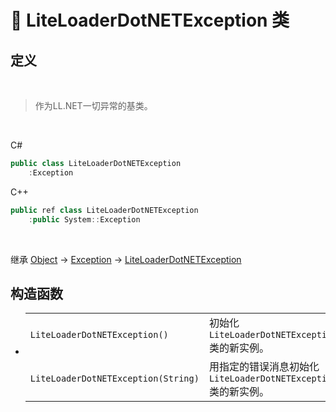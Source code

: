 # 🔖 LiteLoaderDotNETException 类

## 定义

<br>

> 作为LL.NET一切异常的基类。

<br>

C#
```cs
public class LiteLoaderDotNETException
    :Exception
```
C++
```cpp
public ref class LiteLoaderDotNETException
    :public System::Exception
```
<br>

继承 [Object](https://docs.microsoft.com/zh-cn/DotNET/api/system.object?view=net-6.0) → [Exception](https://docs.microsoft.com/zh-cn/DotNET/api/system.exception?view=net-6.0) → 
[LiteLoaderDotNETException](zh_CN/NET/APIs/Namespace/LiteLoader.NET/Class/LiteLoaderDotNETException/LiteLoaderDotNETException.md)

## 构造函数
- 
    |||
    |-|-|
     |`LiteLoaderDotNETException()`|初始化 `LiteLoaderDotNETException` 类的新实例。|
    |`LiteLoaderDotNETException(String)`|用指定的错误消息初始化 `LiteLoaderDotNETException` 类的新实例。|

<br>


